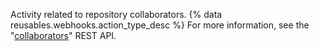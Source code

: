 Activity related to repository collaborators. {% data reusables.webhooks.action_type_desc %} For more information, see the "[collaborators](/v3/repos/collaborators/)" REST API.

